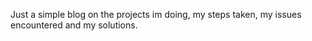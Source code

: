 Just a simple blog on the projects im doing, my steps taken, my issues encountered and my solutions.